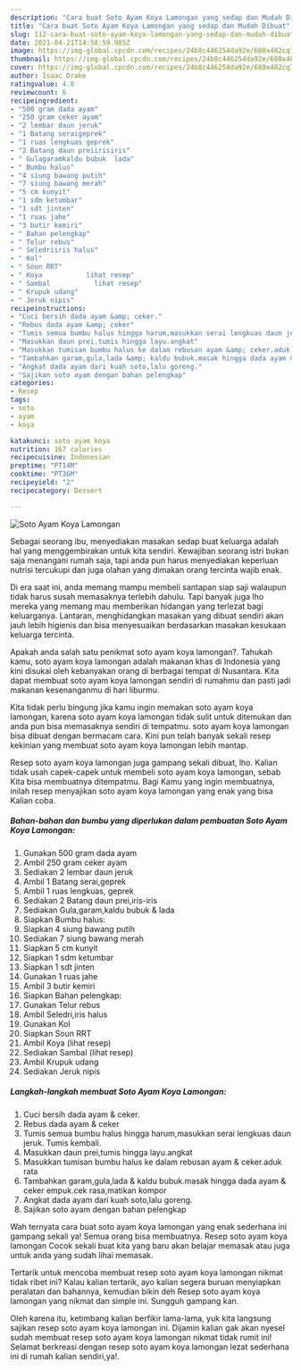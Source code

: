 ```yaml
---
description: "Cara buat Soto Ayam Koya Lamongan yang sedap dan Mudah Dibuat"
title: "Cara buat Soto Ayam Koya Lamongan yang sedap dan Mudah Dibuat"
slug: 112-cara-buat-soto-ayam-koya-lamongan-yang-sedap-dan-mudah-dibuat
date: 2021-04-21T14:58:59.985Z
image: https://img-global.cpcdn.com/recipes/24b8c446254da92e/680x482cq70/soto-ayam-koya-lamongan-foto-resep-utama.jpg
thumbnail: https://img-global.cpcdn.com/recipes/24b8c446254da92e/680x482cq70/soto-ayam-koya-lamongan-foto-resep-utama.jpg
cover: https://img-global.cpcdn.com/recipes/24b8c446254da92e/680x482cq70/soto-ayam-koya-lamongan-foto-resep-utama.jpg
author: Isaac Drake
ratingvalue: 4.8
reviewcount: 6
recipeingredient:
- "500 gram dada ayam"
- "250 gram ceker ayam"
- "2 lembar daun jeruk"
- "1 Batang seraigeprek"
- "1 ruas lengkuas geprek"
- "2 Batang daun preiirisiris"
- " Gulagaramkaldu bubuk  lada"
- " Bumbu halus"
- "4 siung bawang putih"
- "7 siung bawang merah"
- "5 cm kunyit"
- "1 sdm ketumbar"
- "1 sdt jinten"
- "1 ruas jahe"
- "3 butir kemiri"
- " Bahan pelengkap"
- " Telur rebus"
- " Seledriiris halus"
- " Kol"
- " Soun RRT"
- " Koya           lihat resep"
- " Sambal           lihat resep"
- " Krupuk udang"
- " Jeruk nipis"
recipeinstructions:
- "Cuci bersih dada ayam &amp; ceker."
- "Rebus dada ayam &amp; ceker"
- "Tumis semua bumbu halus hingga harum,masukkan serai lengkuas daun jeruk. Tumis kembali."
- "Masukkan daun prei,tumis hingga layu.angkat"
- "Masukkan tumisan bumbu halus ke dalam rebusan ayam &amp; ceker.aduk rata"
- "Tambahkan garam,gula,lada &amp; kaldu bubuk.masak hingga dada ayam &amp; ceker empuk.cek rasa,matikan kompor"
- "Angkat dada ayam dari kuah soto,lalu goreng."
- "Sajikan soto ayam dengan bahan pelengkap"
categories:
- Resep
tags:
- soto
- ayam
- koya

katakunci: soto ayam koya 
nutrition: 167 calories
recipecuisine: Indonesian
preptime: "PT14M"
cooktime: "PT36M"
recipeyield: "2"
recipecategory: Dessert

---
```



![Soto Ayam Koya Lamongan](https://img-global.cpcdn.com/recipes/24b8c446254da92e/680x482cq70/soto-ayam-koya-lamongan-foto-resep-utama.jpg)

Sebagai seorang ibu, menyediakan masakan sedap buat keluarga adalah hal yang menggembirakan untuk kita sendiri. Kewajiban seorang istri bukan saja menangani rumah saja, tapi anda pun harus menyediakan keperluan nutrisi tercukupi dan juga olahan yang dimakan orang tercinta wajib enak.

Di era  saat ini, anda memang mampu membeli santapan siap saji walaupun tidak harus susah memasaknya terlebih dahulu. Tapi banyak juga lho mereka yang memang mau memberikan hidangan yang terlezat bagi keluarganya. Lantaran, menghidangkan masakan yang dibuat sendiri akan jauh lebih higienis dan bisa menyesuaikan berdasarkan masakan kesukaan keluarga tercinta. 



Apakah anda salah satu penikmat soto ayam koya lamongan?. Tahukah kamu, soto ayam koya lamongan adalah makanan khas di Indonesia yang kini disukai oleh kebanyakan orang di berbagai tempat di Nusantara. Kita dapat membuat soto ayam koya lamongan sendiri di rumahmu dan pasti jadi makanan kesenanganmu di hari liburmu.

Kita tidak perlu bingung jika kamu ingin memakan soto ayam koya lamongan, karena soto ayam koya lamongan tidak sulit untuk ditemukan dan anda pun bisa memasaknya sendiri di tempatmu. soto ayam koya lamongan bisa dibuat dengan bermacam cara. Kini pun telah banyak sekali resep kekinian yang membuat soto ayam koya lamongan lebih mantap.

Resep soto ayam koya lamongan juga gampang sekali dibuat, lho. Kalian tidak usah capek-capek untuk membeli soto ayam koya lamongan, sebab Kita bisa membuatnya ditempatmu. Bagi Kamu yang ingin membuatnya, inilah resep menyajikan soto ayam koya lamongan yang enak yang bisa Kalian coba.

<!--inarticleads1-->

##### Bahan-bahan dan bumbu yang diperlukan dalam pembuatan Soto Ayam Koya Lamongan:

1. Gunakan 500 gram dada ayam
1. Ambil 250 gram ceker ayam
1. Sediakan 2 lembar daun jeruk
1. Ambil 1 Batang serai,geprek
1. Ambil 1 ruas lengkuas, geprek
1. Sediakan 2 Batang daun prei,iris-iris
1. Sediakan  Gula,garam,kaldu bubuk &amp; lada
1. Siapkan  Bumbu halus:
1. Siapkan 4 siung bawang putih
1. Sediakan 7 siung bawang merah
1. Siapkan 5 cm kunyit
1. Siapkan 1 sdm ketumbar
1. Siapkan 1 sdt jinten
1. Gunakan 1 ruas jahe
1. Ambil 3 butir kemiri
1. Siapkan  Bahan pelengkap:
1. Gunakan  Telur rebus
1. Ambil  Seledri,iris halus
1. Gunakan  Kol
1. Siapkan  Soun RRT
1. Ambil  Koya           (lihat resep)
1. Sediakan  Sambal           (lihat resep)
1. Ambil  Krupuk udang
1. Sediakan  Jeruk nipis




<!--inarticleads2-->

##### Langkah-langkah membuat Soto Ayam Koya Lamongan:

1. Cuci bersih dada ayam &amp; ceker.
1. Rebus dada ayam &amp; ceker
1. Tumis semua bumbu halus hingga harum,masukkan serai lengkuas daun jeruk. Tumis kembali.
1. Masukkan daun prei,tumis hingga layu.angkat
1. Masukkan tumisan bumbu halus ke dalam rebusan ayam &amp; ceker.aduk rata
1. Tambahkan garam,gula,lada &amp; kaldu bubuk.masak hingga dada ayam &amp; ceker empuk.cek rasa,matikan kompor
1. Angkat dada ayam dari kuah soto,lalu goreng.
1. Sajikan soto ayam dengan bahan pelengkap




Wah ternyata cara buat soto ayam koya lamongan yang enak sederhana ini gampang sekali ya! Semua orang bisa membuatnya. Resep soto ayam koya lamongan Cocok sekali buat kita yang baru akan belajar memasak atau juga untuk anda yang sudah lihai memasak.

Tertarik untuk mencoba membuat resep soto ayam koya lamongan nikmat tidak ribet ini? Kalau kalian tertarik, ayo kalian segera buruan menyiapkan peralatan dan bahannya, kemudian bikin deh Resep soto ayam koya lamongan yang nikmat dan simple ini. Sungguh gampang kan. 

Oleh karena itu, ketimbang kalian berfikir lama-lama, yuk kita langsung sajikan resep soto ayam koya lamongan ini. Dijamin kalian gak akan nyesel sudah membuat resep soto ayam koya lamongan nikmat tidak rumit ini! Selamat berkreasi dengan resep soto ayam koya lamongan lezat sederhana ini di rumah kalian sendiri,ya!.

